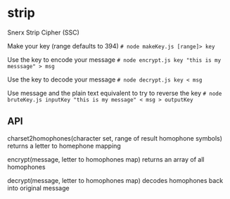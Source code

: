 # strip
Snerx Strip Cipher (SSC)

Make your key (range defaults to 394)
`# node makeKey.js [range]> key`

Use the key to encode your message
`# node encrypt.js key "this is my messsage" > msg`

Use the key to decode your message
`# node decrypt.js key < msg`

Use message and the plain text equivalent to try to reverse the key
`# node bruteKey.js inputKey "this is my message" < msg > outputKey`

## API

charset2homophones(character set, range of result homophone symbols) returns a letter to homephone mapping

encrypt(message, letter to homophones map) returns an array of all homophones

decrypt(message, letter to homophones map) decodes homophones back into original message
